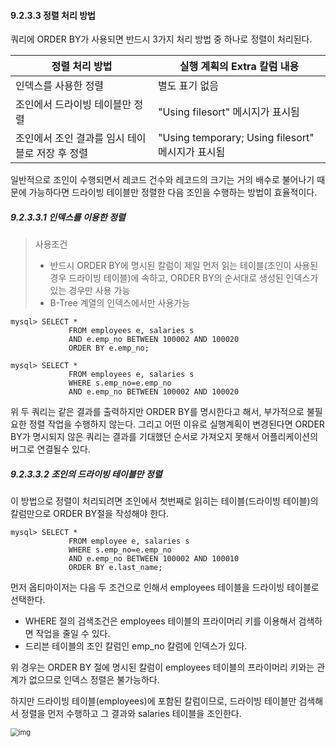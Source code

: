 #### 9.2.3.3 정렬 처리 방법

쿼리에 ORDER BY가 사용되면 반드시 3가지 처리 방법 중 하나로 정렬이 처리된다.

| 정렬 처리 방법       | 실행 계획의 Extra 칼럼 내용 |
| -------------------- | --------------------------- |
| 인덱스를 사용한 정렬 | 별도 표기 없음              |
| 조인에서 드라이빙 테이블만 정렬 | "Using filesort" 메시지가 표시됨|
| 조인에서 조인 결과를 임시 테이블로 저장 후 정렬 | "Using temporary; Using filesort" 메시지가 표시됨|

일반적으로 조인이 수행되면서 레코드 건수와 레코드의 크기는 거의 배수로 불어나기 때문에 가능하다면 드라이빙 테이블만 정렬한 다음 조인을 수행하는 방법이 효율적이다.



##### 9.2.3.3.1 인덱스를 이용한 정렬

> 사용조건
>
> - 반드시 ORDER BY에 명시된 칼럼이 제일 먼저 읽는 테이블(조인이 사용된 경우 드라이빙 테이블)에 속하고, ORDER BY의 순서대로 생성된 인덱스가 있는 경우만 사용 가능
> - B-Tree 계열의 인덱스에서만 사용가능

```mysql
mysql> SELECT * 
			 FROM employees e, salaries s
			 AND e.emp_no BETWEEN 100002 AND 100020
			 ORDER BY e.emp_no;
			 
mysql> SELECT *
			 FROM employees e, salaries s
			 WHERE s.emp_no=e.emp_no
			 AND e.emp_no BETWEEN 100002 AND 100020
```

위 두 쿼리는 같은 결과를 출력하지만 ORDER BY를 명시한다고 해서, 부가적으로 불필요한 정렬 작업을 수행하지 않는다. 그리고 어떤 이유로 실행계획이 변경된다면 ORDER BY가 명시되지 않은 쿼리는 결과를 기대했던 순서로 가져오지 못해서 어플리케이션의 버그로 연결될수 있다.



##### 9.2.3.3.2 조인의 드라이빙 테이블만 정렬

이 방법으로 정렬이 처리되려면 조인에서 첫번째로 읽히는 테이블(드라이빙 테이블)의 칼럼만으로 ORDER BY절을 작성해야 한다.

``` mysql
mysql> SELECT *
			 FROM employee e, salaries s
			 WHERE s.emp_no=e.emp_no
			 AND e.emp_no BETWEEN 100002 AND 100010
			 ORDER BY e.last_name;
```

먼저 옵티마이저는 다음 두 조건으로 인해서 employees 테이블을 드라이빙 테이블로 선택한다.

- WHERE 절의 검색조건은 employees 테이블의 프라이머리 키를 이용해서 검색하면 작업을 줄일 수 있다.
- 드리븐 테이블의 조인 칼럼인 emp_no 칼럼에 인덱스가 있다.

위 경우는 ORDER BY 절에 명시된 칼럼이 employees 테이블의 프라이머리 키와는 관계가 없으므로 인덱스 정렬은 불가능하다.

하지만 드라이빙 테이블(employees)에 포함된 칼럼이므로, 드라이빙 테이블만 검색해서 정렬을 먼저 수행하고 그 결과와 salaries 테이블을 조인한다.

<img src="https://media.vlpt.us/images/jsj3282/post/46a91502-b2c8-4a59-8e7b-0ec5910f9eae/image.png" alt="img" style="zoom:80%;" />
